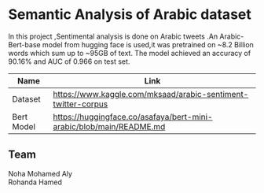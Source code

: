 # Semantic Analysis of Arabic dataset

In this project ,Sentimental analysis is done on Arabic tweets .An Arabic-Bert-base model from hugging face is used,it was pretrained on ~8.2 Billion words which sum up to ~95GB of text.
The model achieved an accuracy of 90.16% and AUC of 0.966 on test set.

| Name | Link |
| ------ | ------ |
| Dataset | https://www.kaggle.com/mksaad/arabic-sentiment-twitter-corpus |
| Bert Model | https://huggingface.co/asafaya/bert-mini-arabic/blob/main/README.md |


## Team
Noha Mohamed Aly    
Rohanda Hamed  
